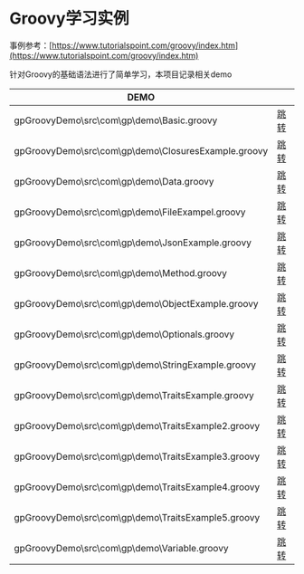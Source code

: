 # Groovy学习实例

事例参考：[https://www.tutorialspoint.com/groovy/index.htm](https://www.tutorialspoint.com/groovy/index.htm)

针对Groovy的基础语法进行了简单学习，本项目记录相关demo


|DEMO   |   |
|---|---|
| gpGroovyDemo\src\com\gp\demo\Basic.groovy           | [跳转](src/com/gp/demo/Basic.groovy)|
| gpGroovyDemo\src\com\gp\demo\ClosuresExample.groovy           | [跳转](src/com/gp/demo/ClosuresExample.groovy)|
| gpGroovyDemo\src\com\gp\demo\Data.groovy           | [跳转](src/com/gp/demo/Data.groovy)|
| gpGroovyDemo\src\com\gp\demo\FileExampel.groovy           | [跳转](src/com/gp/demo/FileExampel.groovy)|
| gpGroovyDemo\src\com\gp\demo\JsonExample.groovy           | [跳转](src/com/gp/demo/JsonExample.groovy)|
| gpGroovyDemo\src\com\gp\demo\Method.groovy           | [跳转](src/com/gp/demo/Method.groovy)|
| gpGroovyDemo\src\com\gp\demo\ObjectExample.groovy           | [跳转](src/com/gp/demo/ObjectExample.groovy)|
| gpGroovyDemo\src\com\gp\demo\Optionals.groovy           | [跳转](src/com/gp/demo/Optionals.groovy)|
| gpGroovyDemo\src\com\gp\demo\StringExample.groovy           | [跳转](src/com/gp/demo/StringExample.groovy)|
| gpGroovyDemo\src\com\gp\demo\TraitsExample.groovy           | [跳转](src/com/gp/demo/TraitsExample.groovy)|
| gpGroovyDemo\src\com\gp\demo\TraitsExample2.groovy           | [跳转](src/com/gp/demo/TraitsExample2.groovy)|
| gpGroovyDemo\src\com\gp\demo\TraitsExample3.groovy           | [跳转](src/com/gp/demo/TraitsExample3.groovy)|
| gpGroovyDemo\src\com\gp\demo\TraitsExample4.groovy           | [跳转](src/com/gp/demo/TraitsExample4.groovy)|
| gpGroovyDemo\src\com\gp\demo\TraitsExample5.groovy           | [跳转](src/com/gp/demo/TraitsExample5.groovy)|
| gpGroovyDemo\src\com\gp\demo\Variable.groovy           | [跳转](src/com/gp/demo/Variable.groovy)|